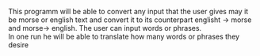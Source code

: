 This programm will be able to convert any input that the user gives may it be morse or english text and convert it to its counterpart englisht -> morse and morse-> english. 
The user can input words or phrases.  
In one run he will be able to translate how many words or phrases they desire 
